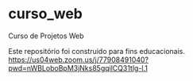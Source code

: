 # curso_web
Curso de Projetos Web

Este repositório foi construido para fins educacionais.
https://us04web.zoom.us/j/77908491040?pwd=nWBLoboBpM3jNks85gqilCQ31tlg-l.1
